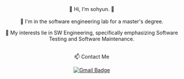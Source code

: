 <div align=center> 🌱 Hi, I’m sohyun. 🌱 
<br></br>
🌱 I'm in the software engineering lab for a master's degree.

 👀 My interests lie in SW Engineering, specifically emphasizing Software Testing and Software Maintenance.





<br>
<div align=center> 📫 Contact Me </div>

[![Gmail Badge](https://img.shields.io/badge/Gmail-d14836?style=flat-square&logo=Gmail&logoColor=white&link=mailto:ksohyun76@g.skku.edu)](mailto:ksohyun76@g.skku.edu) 
 
</div>
<!---
sohyun76/sohyun76 is a ✨ special ✨ repository because its `README.md` (this file) appears on your GitHub profile.
You can click the Preview link to take a look at your changes.
--->
